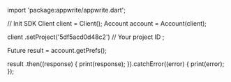 import 'package:appwrite/appwrite.dart';

// Init SDK
Client client = Client();
Account account = Account(client);

client
    .setProject('5df5acd0d48c2') // Your project ID
;

Future result = account.getPrefs();

result
  .then((response) {
    print(response);
  }).catchError((error) {
    print(error);
  });